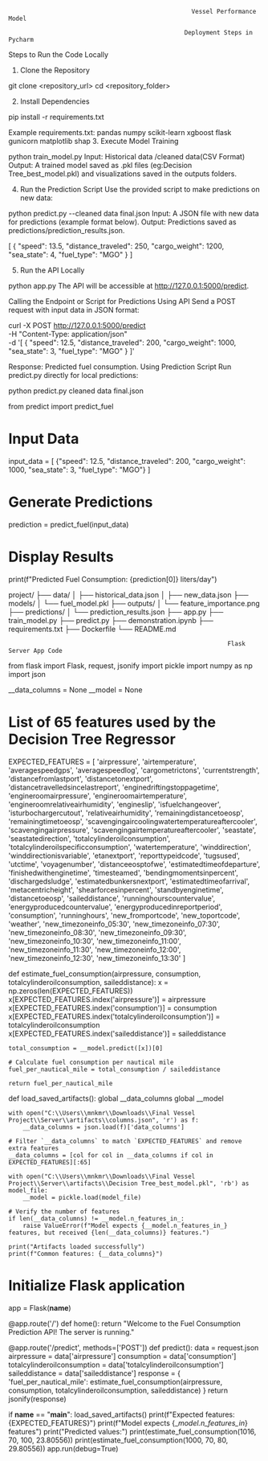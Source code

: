                                                        Vessel Performance Model
                                                        
                                                     Deployment Steps in Pycharm


Steps to Run the Code Locally

1. Clone the Repository

git clone <repository_url>
cd <repository_folder>

2. Install Dependencies

pip install -r requirements.txt

Example requirements.txt:
pandas
numpy
scikit-learn
xgboost
flask
gunicorn
matplotlib
shap
3. Execute Model Training

python train_model.py
Input: Historical data /cleaned data(CSV Format)
Output: A trained model saved as .pkl files (eg:Decision Tree_best_model.pkl) and visualizations saved in the outputs folders.

4. Run the Prediction Script
Use the provided script to make predictions on new data:

python predict.py --cleaned data final.json
Input: A JSON file with new data for predictions (example format below).
Output: Predictions saved as predictions/prediction_results.json.


[
  {
    "speed": 13.5,
    "distance_traveled": 250,
    "cargo_weight": 1200,
    "sea_state": 4,
    "fuel_type": "MGO"
  }
]


5. Run the API Locally



python app.py
The API will be accessible at http://127.0.0.1:5000/predict.


Calling the Endpoint or Script for Predictions
Using API
Send a POST request with input data in JSON format:


curl -X POST http://127.0.0.1:5000/predict \
     -H "Content-Type: application/json" \
     -d '[
           {
             "speed": 12.5,
             "distance_traveled": 200,
             "cargo_weight": 1000,
             "sea_state": 3,
             "fuel_type": "MGO"
           }
         ]'
         
Response: Predicted fuel consumption.
Using Prediction Script
Run predict.py directly for local predictions:


python predict.py cleaned data final.json


from predict import predict_fuel

# Input Data
input_data = [
    {"speed": 12.5, "distance_traveled": 200, "cargo_weight": 1000, "sea_state": 3, "fuel_type": "MGO"}
]

# Generate Predictions
prediction = predict_fuel(input_data)

# Display Results
print(f"Predicted Fuel Consumption: {prediction[0]} liters/day")

project/
├── data/
│   ├── historical_data.json
│   ├── new_data.json
├── models/
│   └── fuel_model.pkl
├── outputs/
│   └── feature_importance.png
├── predictions/
│   └── prediction_results.json
├── app.py
├── train_model.py
├── predict.py
├── demonstration.ipynb
├── requirements.txt
├── Dockerfile
└── README.md


                                                                 Flask Server App Code


from flask import Flask, request, jsonify
import pickle
import numpy as np
import json

__data_columns = None
__model = None

# List of 65 features used by the Decision Tree Regressor
EXPECTED_FEATURES = [
    'airpressure', 'airtemperature', 'averagespeedgps', 'averagespeedlog', 'cargometrictons', 'currentstrength',
    'distancefromlastport', 'distancetonextport', 'distancetravelledsincelastreport', 'enginedriftingstoppagetime',
    'engineroomairpressure', 'engineroomairtemperature', 'engineroomrelativeairhumidity', 'engineslip',
    'isfuelchangeover', 'isturbochargercutout', 'relativeairhumidity', 'remainingdistancetoeosp', 'remainingtimetoeosp',
    'scavengingaircoolingwatertemperatureaftercooler', 'scavengingairpressure', 'scavengingairtemperatureaftercooler',
    'seastate', 'seastatedirection', 'totalcylinderoilconsumption', 'totalcylinderoilspecificconsumption',
    'watertemperature', 'winddirection', 'winddirectionisvariable', 'etanextport', 'reporttypeidcode', 'tugsused',
    'utctime', 'voyagenumber', 'distanceeosptofwe', 'estimatedtimeofdeparture', 'finishedwithenginetime', 'timesteamed',
    'bendingmomentsinpercent', 'dischargedsludge', 'estimatedbunkersnextport', 'estimatedtimeofarrival',
    'metacentricheight', 'shearforcesinpercent', 'standbyenginetime', 'distancetoeosp', 'saileddistance',
    'runninghourscountervalue', 'energyproducedcountervalue', 'energyproducedinreportperiod', 'consumption', 'runninghours',
    'new_fromportcode', 'new_toportcode', 'weather', 'new_timezoneinfo_05:30', 'new_timezoneinfo_07:30',
    'new_timezoneinfo_08:30', 'new_timezoneinfo_09:30', 'new_timezoneinfo_10:30', 'new_timezoneinfo_11:00',
    'new_timezoneinfo_11:30', 'new_timezoneinfo_12:00', 'new_timezoneinfo_12:30', 'new_timezoneinfo_13:30'
]

def estimate_fuel_consumption(airpressure, consumption, totalcylinderoilconsumption, saileddistance):
    x = np.zeros(len(EXPECTED_FEATURES))
    x[EXPECTED_FEATURES.index('airpressure')] = airpressure
    x[EXPECTED_FEATURES.index('consumption')] = consumption
    x[EXPECTED_FEATURES.index('totalcylinderoilconsumption')] = totalcylinderoilconsumption
    x[EXPECTED_FEATURES.index('saileddistance')] = saileddistance

    total_consumption = __model.predict([x])[0]

    # Calculate fuel consumption per nautical mile
    fuel_per_nautical_mile = total_consumption / saileddistance

    return fuel_per_nautical_mile

def load_saved_artifacts():
    global __data_columns
    global __model

    with open("C:\\Users\\mnkmr\\Downloads\\Final Vessel Project\\Server\\artifacts\\columns.json", 'r') as f:
        __data_columns = json.load(f)['data_columns']

    # Filter `__data_columns` to match `EXPECTED_FEATURES` and remove extra features
    __data_columns = [col for col in __data_columns if col in EXPECTED_FEATURES][:65]

    with open("C:\\Users\\mnkmr\\Downloads\\Final Vessel Project\\Server\\artifacts\\Decision Tree_best_model.pkl", 'rb') as model_file:
        __model = pickle.load(model_file)

    # Verify the number of features
    if len(__data_columns) != __model.n_features_in_:
        raise ValueError(f"Model expects {__model.n_features_in_} features, but received {len(__data_columns)} features.")

    print("Artifacts loaded successfully")
    print(f"Common features: {__data_columns}")

# Initialize Flask application
app = Flask(__name__)

@app.route('/')
def home():
    return "Welcome to the Fuel Consumption Prediction API! The server is running."

@app.route('/predict', methods=['POST'])
def predict():
    data = request.json
    airpressure = data['airpressure']
    consumption = data['consumption']
    totalcylinderoilconsumption = data['totalcylinderoilconsumption']
    saileddistance = data['saileddistance']
    response = {
        'fuel_per_nautical_mile': estimate_fuel_consumption(airpressure, consumption, totalcylinderoilconsumption, saileddistance)
    }
    return jsonify(response)

if __name__ == "__main__":
    load_saved_artifacts()
    print(f"Expected features: {EXPECTED_FEATURES}")
    print(f"Model expects {__model.n_features_in_} features")
    print("Predicted values:")
    print(estimate_fuel_consumption(1016, 70, 100, 23.80556))
    print(estimate_fuel_consumption(1000, 70, 80, 29.80556))
    app.run(debug=True)




